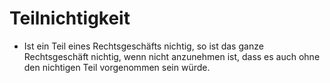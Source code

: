 # Teilnichtigkeit

- Ist ein Teil eines Rechtsgeschäfts nichtig, so ist das ganze Rechtsgeschäft nichtig, wenn nicht anzunehmen ist, dass es auch ohne den nichtigen Teil vorgenommen sein würde.

